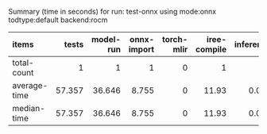 Summary (time in seconds) for run: test-onnx using mode:onnx todtype:default backend:rocm

| items        |   tests |   model-run |   onnx-import |   torch-mlir |   iree-compile |   inference |
|:-------------|--------:|------------:|--------------:|-------------:|---------------:|------------:|
| total-count  |   1     |       1     |         1     |            0 |           1    |       0     |
| average-time |  57.357 |      36.646 |         8.755 |            0 |          11.93 |       0.026 |
| median-time  |  57.357 |      36.646 |         8.755 |            0 |          11.93 |       0.026 |
